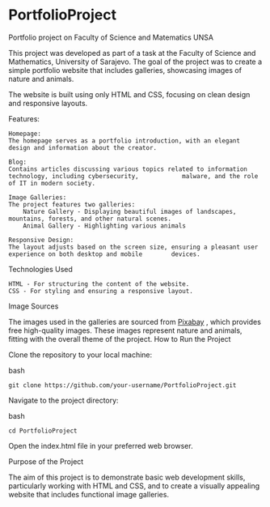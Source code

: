# PortfolioProject
Portfolio project on Faculty of Science and Matematics UNSA

This project was developed as part of a task at the Faculty of Science and Mathematics, University of Sarajevo. The goal of the project was to create a simple portfolio website that includes galleries, showcasing images of nature and animals.

The website is built using only HTML and CSS, focusing on clean design and responsive layouts.

Features:

    Homepage:
    The homepage serves as a portfolio introduction, with an elegant design and information about the creator.

    Blog:
    Contains articles discussing various topics related to information technology, including cybersecurity,            malware, and the role of IT in modern society.

    Image Galleries:
    The project features two galleries:
        Nature Gallery - Displaying beautiful images of landscapes, mountains, forests, and other natural scenes.
        Animal Gallery - Highlighting various animals

    Responsive Design:
    The layout adjusts based on the screen size, ensuring a pleasant user experience on both desktop and mobile        devices.

Technologies Used

    HTML - For structuring the content of the website.
    CSS - For styling and ensuring a responsive layout.

Image Sources

The images used in the galleries are sourced from [Pixabay](https://pixabay.com/) , which provides free high-quality images. These images represent nature and animals, fitting with the overall theme of the project.
How to Run the Project

Clone the repository to your local machine:

bash

    git clone https://github.com/your-username/PortfolioProject.git

Navigate to the project directory:

bash

    cd PortfolioProject

Open the index.html file in your preferred web browser.

Purpose of the Project

The aim of this project is to demonstrate basic web development skills, particularly working with HTML and CSS, and to create a visually appealing website that includes functional image galleries.
